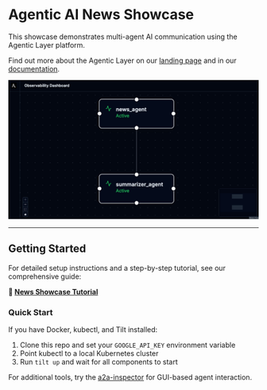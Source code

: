 # Agentic AI News Showcase

This showcase demonstrates multi-agent AI communication using the Agentic Layer platform.

Find out more about the Agentic Layer on our [landing page](http://agentic-layer.ai/) and in
our [documentation](https://docs.agentic-layer.ai/).

![demo.png](docs/modules/ROOT/images/demo.png)

---

## Getting Started

For detailed setup instructions and a step-by-step tutorial, see our comprehensive guide:

**📖 [News Showcase Tutorial](https://docs.agentic-layer.ai/home/main/tutorials/showcase-news.html)**

### Quick Start

If you have Docker, kubectl, and Tilt installed:

1. Clone this repo and set your `GOOGLE_API_KEY` environment variable
2. Point kubectl to a local Kubernetes cluster
3. Run `tilt up` and wait for all components to start

For additional tools, try the [a2a-inspector](https://github.com/a2aproject/a2a-inspector) for GUI-based agent
interaction. 
